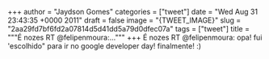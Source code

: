 
+++
author = "Jaydson Gomes"
categories = ["tweet"]
date = "Wed Aug 31 23:43:35 +0000 2011"
draft = false
image = "{TWEET_IMAGE}"
slug = "2aa29fd7bf6fd2a07814d5d41dd5a79d0dfec07a"
tags = ["tweet"]
title = """É nozes RT @felipenmoura:..."""
+++
É nozes RT @felipenmoura: opa! fui 'escolhido" para ir no google developer day! finalmente! :)

